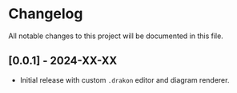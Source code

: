 # Changelog

All notable changes to this project will be documented in this file.

## [0.0.1] - 2024-XX-XX

- Initial release with custom `.drakon` editor and diagram renderer.
